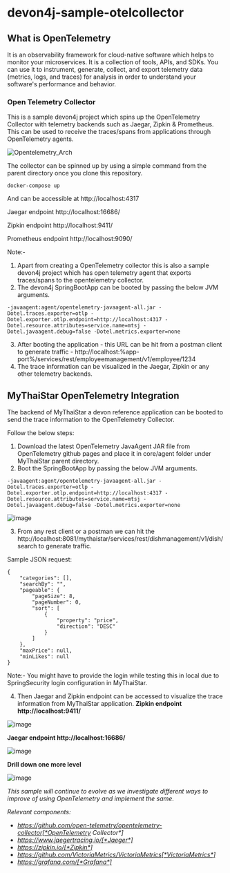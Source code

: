 # devon4j-sample-otelcollector

## What is OpenTelemetry
It is an observability framework for cloud-native software which helps to monitor your microservices.
It is a collection of tools, APIs, and SDKs. You can use it to instrument, generate, collect, and export telemetry data (metrics, logs, and traces) for analysis in order to understand your software's performance and behavior.

### Open Telemetry Collector
This is a sample devon4j project which spins up the OpenTelemetry Collector with telemetry backends such as Jaegar, Zipkin & Prometheus. This can be used to receive the traces/spans from applications through OpenTelemetry agents.

![Opentelemetry_Arch](https://user-images.githubusercontent.com/63033584/122336500-993f4980-cf5a-11eb-9d03-1355ab099734.png)

The collector can be spinned up by using a simple command from the parent directory once you clone this repository. 
```
docker-compose up
```
And can be accessible at http://localhost:4317

Jaegar endpoint http://localhost:16686/

Zipkin endpoint http://localhost:9411/

Prometheus endpoint http://localhost:9090/


Note:-
1) Apart from creating a OpenTelemetry collector this is also a sample devon4j project which has open telemetry agent that exports traces/spans to the opentelemetry collector.
2) The devon4j SpringBootApp can be booted by passing the below JVM arguments.
```
-javaagent:agent/opentelemetry-javaagent-all.jar -Dotel.traces.exporter=otlp -Dotel.exporter.otlp.endpoint=http://localhost:4317 -Dotel.resource.attributes=service.name=mtsj -Dotel.javaagent.debug=false -Dotel.metrics.exporter=none
```
3) After booting the application - this URL can be hit from a postman client to generate traffic - http://localhost:%app-port%/services/rest/employeemanagement/v1/employee/1234
4) The trace information can be visualized in the Jaegar, Zipkin or any other telemetry backends. 

## MyThaiStar OpenTelemetry Integration
The backend of MyThaiStar a devon reference application can be booted to send the trace information to the OpenTelemetry Collector.

Follow the below steps:
1. Download the latest OpenTelemetry JavaAgent JAR file from OpenTelemetry github pages and place it in core/agent folder under MyThaiStar parent directory.
2. Boot the SpringBootApp by passing the below JVM arguments.
```
-javaagent:agent/opentelemetry-javaagent-all.jar -Dotel.traces.exporter=otlp -Dotel.exporter.otlp.endpoint=http://localhost:4317 -Dotel.resource.attributes=service.name=mtsj -Dotel.javaagent.debug=false -Dotel.metrics.exporter=none
```

![image](https://user-images.githubusercontent.com/63033584/122231142-dca4a400-ced7-11eb-875e-0a61dcddb030.png)

3. From any rest client or a postman we can hit the http://localhost:8081/mythaistar/services/rest/dishmanagement/v1/dish/search to generate traffic.

Sample JSON request: 
```
{
    "categories": [],
    "searchBy": "",
    "pageable": {
        "pageSize": 8,
        "pageNumber": 0,
        "sort": [
            {
                "property": "price",
                "direction": "DESC"
            }
        ]
    },
    "maxPrice": null,
    "minLikes": null
}
```
Note:- You might have to provide the login while testing this in local due to SpringSecurity login configuration in MyThaiStar.

4. Then Jaegar and Zipkin endpoint can be accessed to visualize the trace information from MyThaiStar application.
**Zipkin endpoint http://localhost:9411/**

![image](https://user-images.githubusercontent.com/63033584/122234808-cc41f880-ceda-11eb-8813-d440ad6431bb.png)


**Jaegar endpoint http://localhost:16686/**

![image](https://user-images.githubusercontent.com/63033584/122234896-de239b80-ceda-11eb-88dc-132443a40118.png)

**Drill down one more level**

![image](https://user-images.githubusercontent.com/63033584/122236462-28594c80-cedc-11eb-898a-0bd46be0b7bd.png)

_This sample will continue to evolve as we investigate different ways to improve of using OpenTelemetry and implement the same._

_Relevant components:_

* _https://github.com/open-telemetry/opentelemetry-collector[*OpenTelemetry Collector*]_
* _https://www.jaegertracing.io/[*Jaeger*]_
* _https://zipkin.io/[*Zipkin*]_
* _https://github.com/VictoriaMetrics/VictoriaMetrics[*VictoriaMetrics*]_
* _https://grafana.com/[*Grafana*]_
